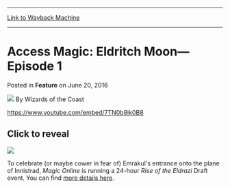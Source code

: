 
---
[Link to Wayback Machine](https://web.archive.org/web/20210419222418/https://magic.wizards.com/en/articles/archive/feature/access-magic-eldritch-moon-episode-1-2016-06-20)

[_metadata_:author]:- "Wizards of the Coast"
[_metadata_:description]:- "On our brand-new Magic talk show, host Jimmy Wong chats with Mark Rosewater about the creation of Eldritch Moon."
[_metadata_:generator]:- "Drupal 7 (http://drupal.org)"
[_metadata_:node]:- "1030416"
[_metadata_:publish_date]:- "2016-06-20"
[_metadata_:source]:- "div-main-content"
[_metadata_:title]:- "Access Magic: Eldritch Moon—Episode 1"
[_metadata_:wayback_capture_timestamp]:- "2021-04-19 22:24:18"
[_metadata_:wayback_raw_url]:- "https://web.archive.org/web/20210419222418id_/https://magic.wizards.com/en/articles/archive/feature/access-magic-eldritch-moon-episode-1-2016-06-20"
[_metadata_:wayback_url]:- "https://magic.wizards.com/en/articles/archive/feature/access-magic-eldritch-moon-episode-1-2016-06-20"
---


Access Magic: Eldritch Moon—Episode 1
=====================================



 Posted in **Feature**
 on June 20, 2016 






![](https://media.magic.wizards.com/styles/auth_small/public/images/person/wizards_author.jpg)
By Wizards of the Coast











<https://www.youtube.com/embed/7TN0b8ik0B8>




Click to reveal
---------------






![](https://media.wizards.com/2016/ouhtebrpjwxcnw5_EMN/en_Z2nLZiWA1l.png)


To celebrate (or maybe cower in fear of) Emrakul's entrance onto the plane of Innistrad, *Magic Online* is running a 24-hour *Rise of the Eldrazi* Draft event. You can find [more details here](http://magic.wizards.com/en/articles/archive/magic-online/24-hour-rise-eldrazi-flashback-event-2016-06-20).











